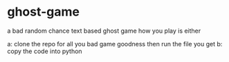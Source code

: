 # ghost-game
a bad random chance text based ghost game
how you play is either

a: clone the repo for all you bad game goodness then run the file you get
b: copy the code into python
